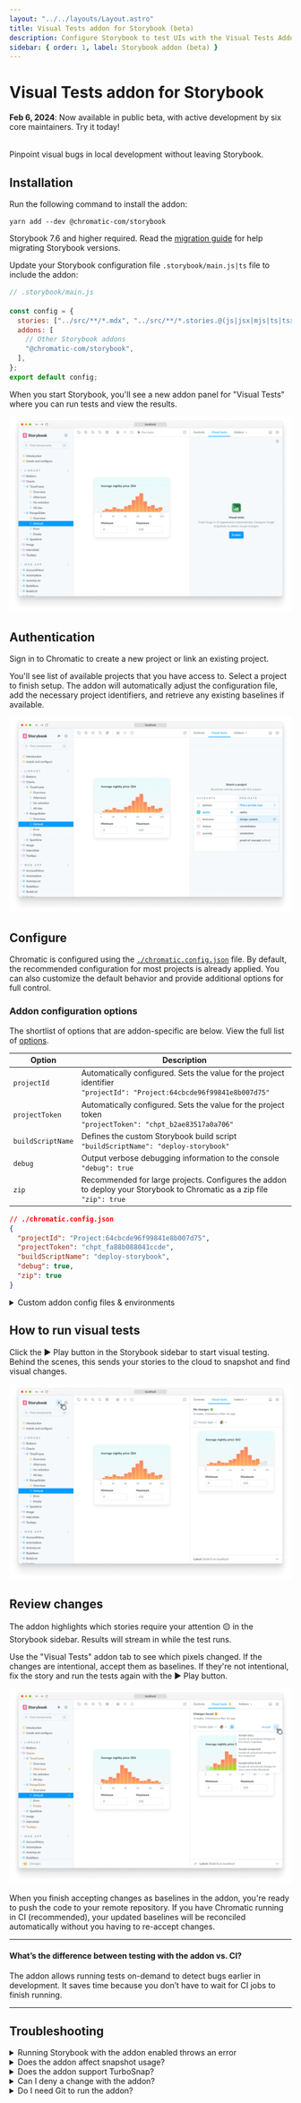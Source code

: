 ```yaml
---
layout: "../../layouts/Layout.astro"
title: Visual Tests addon for Storybook (beta)
description: Configure Storybook to test UIs with the Visual Tests Addon
sidebar: { order: 1, label: Storybook addon (beta) }
---
```


# Visual Tests addon for Storybook

<div class="aside" style="margin-bottom: 2rem;">

<b>Feb 6, 2024</b>: Now available in public beta, with active development by six core maintainers. Try it today!

</div>

Pinpoint visual bugs in local development without leaving Storybook.

## Installation

Run the following command to install the addon:

```shell
yarn add --dev @chromatic-com/storybook
```

<div class="aside">

Storybook 7.6 and higher required. Read the [migration guide](https://storybook.js.org/docs/migration-guide) for help migrating Storybook versions.

</div>

Update your Storybook configuration file `.storybook/main.js|ts` file to include the addon:

```js
// .storybook/main.js

const config = {
  stories: ["../src/**/*.mdx", "../src/**/*.stories.@(js|jsx|mjs|ts|tsx)"],
  addons: [
    // Other Storybook addons
    "@chromatic-com/storybook",
  ],
};
export default config;
```

When you start Storybook, you'll see a new addon panel for "Visual Tests" where you can run tests and view the results.

![Visual Tests Addon enabled](../../images/visual-tests-enable.png)

## Authentication

Sign in to Chromatic to create a new project or link an existing project.

You'll see list of available projects that you have access to. Select a project to finish setup. The addon will automatically adjust the configuration file, add the necessary project identifiers, and retrieve any existing baselines if available.

![Visual Tests Addon project selection](../../images/visual-tests-project-selection.png)

## Configure

Chromatic is configured using the [`./chromatic.config.json`](/docs/cli#configuration) file. By default, the recommended configuration for most projects is already applied. You can also customize the default behavior and provide additional options for full control.

### Addon configuration options

The shortlist of options that are addon-specific are below. View the full list of [options](/docs/cli#configuration-options).

| Option            | Description                                                                                                                  |
| ----------------- | ---------------------------------------------------------------------------------------------------------------------------- |
| `projectId`       | Automatically configured. Sets the value for the project identifier <br/> `"projectId": "Project:64cbcde96f99841e8b007d75"`  |
| `projectToken`    | Automatically configured. Sets the value for the project token <br/> `"projectToken": "chpt_b2ae83517a0a706"`                |
| `buildScriptName` | Defines the custom Storybook build script <br/> `"buildScriptName": "deploy-storybook"`                                      |
| `debug`           | Output verbose debugging information to the console <br/> `"debug": true`                                                    |
| `zip`             | Recommended for large projects. Configures the addon to deploy your Storybook to Chromatic as a zip file <br/> `"zip": true` |

```json
// ./chromatic.config.json
{
  "projectId": "Project:64cbcde96f99841e8b007d75",
  "projectToken": "chpt_fa88b088041ccde",
  "buildScriptName": "deploy-storybook",
  "debug": true,
  "zip": true
}
```

<details>
<summary >Custom addon config files & environments</summary>

If you have separate config for different environments, use `configFile` to specify which file to load. Here's how you'd apply one config for `development` and another for `production`.

```js
// .storybook/main.js

const config = {
  stories: ["../src/**/*.mdx", "../src/**/*.stories.@(js|jsx|mjs|ts|tsx)"],
  addons: [
    // Other Storybook addons
    {
      name: "@chromatic-com/storybook",
      options: {
        //👇 Loads the configuration file based on the current environment
        configFile:
          process.env.NODE_ENV === "development"
            ? "chromatic.config.json"
            : "production.config.json",
      },
    },
  ],
};
export default config;
```

</details>

## How to run visual tests

Click the ▶️ Play button in the Storybook sidebar to start visual testing. Behind the scenes, this sends your stories to the cloud to snapshot and find visual changes.

![Storybook running visual tests with the addon](../../images/visual-tests-run-tests.png)

## Review changes

The addon highlights which stories require your attention 🟡 in the Storybook sidebar. Results will stream in while the test runs.

Use the "Visual Tests" addon tab to see which pixels changed. If the changes are intentional, accept them as baselines. If they're not intentional, fix the story and run the tests again with the ▶️ Play button.

![Confirm UI changes in Storybook](../../images/visual-tests-accept-all.png)

When you finish accepting changes as baselines in the addon, you're ready to push the code to your remote repository. If you have Chromatic running in CI (recommended), your updated baselines will be reconciled automatically without you having to re-accept changes.

---

#### What’s the difference between testing with the addon vs. CI?

The addon allows running tests on-demand to detect bugs earlier in development. It saves time because you don’t have to wait for CI jobs to finish running.

---

## Troubleshooting

<details>
<summary>Running Storybook with the addon enabled throws an error</summary>

When running Storybook with the addon enabled, you may encounter the following error:

```shell
const stringWidth = require('string-width');

Error [ERR_REQUIRE_ESM]: require() of ES Module /my-project/node_modules/string-width/index.js is not supported.
```

This is a [known issue](https://github.com/storybookjs/storybook/issues/22431#issuecomment-1630086092) when using an older version of the Yarn package manager (e.g., version 1.x). To solve this issue, you can upgrade to the latest stable version. However, if you cannot upgrade, adjust your `package.json` file and provide a resolution field to enable the Yarn package manager to install the correct dependencies. In doing so, you may be required to delete your `node_modules` directory and `yarn.lock` file before installing the dependencies again.

```json
{
  "resolutions": {
    "jackspeak": "2.1.1"
  }
}
```

</details>

<details>
<summary>Does the addon affect snapshot usage?</summary>

The addon will be free to use throughout the early access period (including public beta). If you are an existing Chromatic customer and receive overages from using the addon, we will credit those back to you after early access ends.

When early access ends, snapshots will become billed and will count towards your snapshot usage. If you have any questions about snapshot costs or [billing](https://www.chromatic.com/pricing), please contact us <a class="intercom-concierge-bot"><b>via in-app chat</b></a>.
</details>

<details>
<summary id="turbosnap-support">Does the addon support TurboSnap?</summary>

Not yet. Visual Tests Addon is in beta with free usage. Support for TurboSnap will be added as part of a future release.

</details>

<details>
<summary>Can I deny a change with the addon?</summary>

No. Denying changes is only available when running builds from CI or the CLI. If you need to, you can revert changes by clicking the ”Unaccept” button in the addon panel.

</details>

<details>
<summary id="git-addon">Do I need Git to run the addon?</summary>

Yes, Visual Tests addon requires Git to track baselines for each story. To use Chromatic, you need to have git initialized in your project repository and have at least one commit.

</details>

